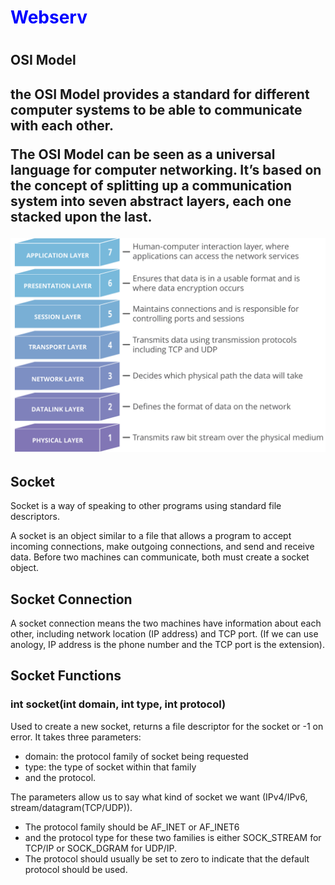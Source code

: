 <h1 style="color:blue;font-weight: 700" >Webserv<h1>
 <h2>OSI Model<h2>

the OSI Model provides a standard for different computer systems to be able to communicate with each other.

The OSI Model can be seen as a universal language for computer networking. It’s based on the concept of splitting up a communication system into seven abstract layers, each one stacked upon the last.

![Osi modol](./.images/osi-model-7-layers.svg)

<h2>Socket</h2>

Socket is a way of speaking to other programs using standard file descriptors.

A socket is an object similar to a file that allows a program to accept incoming connections, make outgoing connections, and send and receive data. Before two machines can communicate, both must create a socket object.

<h2>Socket Connection</h2>

A socket connection means the two machines have information about each other, including network location (IP address) and TCP port. (If we can use anology, IP address is the phone number and the TCP port is the extension).

<h2>Socket Functions</h2>
<h3 syle="font-weight: 900">int socket(int domain, int type, int protocol)</h3>

Used to create a new socket, returns a file descriptor for the socket or -1 on error.
It takes three parameters:
 * domain: the protocol family of socket being requested
 * type: the type of socket within that family
 * and the protocol.

The parameters allow us to say what kind of socket we want (IPv4/IPv6, stream/datagram(TCP/UDP)).
 * The protocol family should be AF_INET or AF_INET6
 * and the protocol type for these two families is
either SOCK_STREAM for TCP/IP or SOCK_DGRAM for UDP/IP.
 * The protocol should usually be set to zero to indicate that the default protocol should be used.

